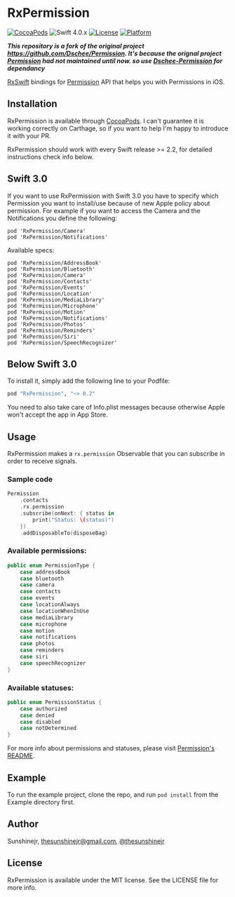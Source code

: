 # RxPermission

[![CocoaPods](https://img.shields.io/cocoapods/v/RxPermission.svg)](https://github.com/sunshinejr/RxPermission)
![Swift 4.0.x](https://img.shields.io/badge/Swift-4.0.x-orange.svg)
[![License](https://img.shields.io/cocoapods/l/RxPermission.svg?style=flat)](http://cocoapods.org/pods/RxPermission)
[![Platform](https://img.shields.io/cocoapods/p/RxPermission.svg?style=flat)](http://cocoapods.org/pods/RxPermission)

***This repository is a fork of the original project https://github.com/Dschee/Permission. It's because the orignal project [Permission](https://github.com/delba/Permission) had not maintained until now. so use [Dschee-Permission](https://github.com/Dschee/Permission) for dependancy***

[RxSwift](https://github.com/ReactiveX/RxSwift) bindings for [Permission](https://github.com/delba/Permission) API that helps you with Permissions in iOS.



## Installation

RxPermission is available through [CocoaPods](http://cocoapods.org). I can't
guarantee it is working correctly on Carthage, so if you want to help I'm happy
to introduce it with your PR.

RxPermission should work with every Swift release >= 2.2, for detailed
instructions check info below.

## Swift 3.0
If you want to use RxPermission with Swift 3.0 you have to specify which
Permission you want to install/use because of new Apple policy about permission.
For example if you want to access the Camera and the Notifications you define the following:
```
pod 'RxPermission/Camera'
pod 'RxPermission/Notifications'
```

Available specs:
```
pod 'RxPermission/AddressBook'
pod 'RxPermission/Bluetooth'
pod 'RxPermission/Camera'
pod 'RxPermission/Contacts'
pod 'RxPermission/Events'
pod 'RxPermission/Location'
pod 'RxPermission/MediaLibrary'
pod 'RxPermission/Microphone'
pod 'RxPermission/Motion'
pod 'RxPermission/Notifications'
pod 'RxPermission/Photos'
pod 'RxPermission/Reminders'
pod 'RxPermission/Siri'
pod 'RxPermission/SpeechRecognizer'
```

## Below Swift 3.0

To install it, simply add the following line to your Podfile:

```ruby
pod "RxPermission", "~> 0.2"
```

You need to also take care of Info.plist messages because otherwise Apple won't
accept the app in App Store.

## Usage

RxPermission makes a `rx.permission` Observable that you can subscribe in order to receive signals.

### Sample code
```swift
Permission
    .contacts
    .rx.permission
    .subscribe(onNext: { status in
        print("Status: \(status)")
    })
    .addDisposableTo(disposeBag)
```

### Available permissions:
```swift
public enum PermissionType {
    case addressBook
    case bluetooth
    case camera    
    case contacts
    case events
    case locationAlways
    case locationWhenInUse
    case mediaLibrary
    case microphone
    case motion
    case notifications
    case photos
    case reminders
    case siri
    case speechRecognizer
}
```

### Available statuses:
```swift
public enum PermissionStatus {
    case authorized
    case denied
    case disabled
    case notDetermined
}
```

For more info about permissions and statuses, please visit [Permission's README](https://github.com/delba/Permission#permission).

## Example

To run the example project, clone the repo, and run `pod install` from the Example directory first.

## Author

Sunshinejr, thesunshinejr@gmail.com, <a href="https://twitter.com/thesunshinejr">@thesunshinejr</a>

## License

RxPermission is available under the MIT license. See the LICENSE file for more info.
